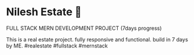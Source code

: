 # Nilesh Estate 🏢
FULL STACK MERN DEVELOPMENT PROJECT (7days progress)

This is a real estate project. fully responsive and functional. build in 7 days by ME.
#realestate #fullstack #mernstack

